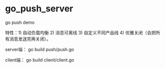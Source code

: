go_push_server
=========

go push demo

  特性：1)  自动负载均衡
        2)  消息可离线
        3)  自定义不同产品线
        4)  优雅关闭（会把所有消息发送完再关闭）。
        
server端：
  go build push/push.go
  
client端：
  go build client/client.go
